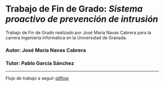 # Trabajo de Fin de Grado: *Sistema proactivo de prevención de intrusión*
Trabajo de Fin de Grado realizado por José María Navas Cabrera para la carrera Ingeniería Informática en la Universidad de Granada.

### Autor: José María Navas Cabrera
### Tutor: Pablo García Sánchez
___


Flujo de trabajo a seguir [gitflow](doc/gitflow.md)